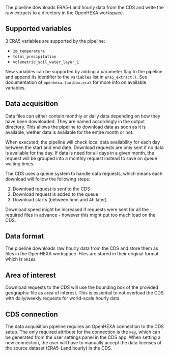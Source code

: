 The pipeline downloads ERA5-Land hourly data from the CDS and write the raw extracts to a directory
in the OpenHEXA workspace.

## Supported variables

3 ERA5 variables are supported by the pipeline:

* `2m_temperature`
* `total_precipitation`
* `volumetric_soil_water_layer_1`

New variables can be supported by adding a parameter flag to the pipeline and append its identifier
to the `variables` list in `era5_extract()`. See documentation of `openhexa.toolbox.era5` for more
info on available variables.

## Data acquisition

Data files can either contain monthly or daily data depending on how they have been downloaded.
They are named accordingly in the output directory. This allows the pipeline to download data as
soon as it is available, wether data is available for the entire month or not.

When executed, the pipeline will check local data availability for each day between the start and
end date. Download requests are only sent if no data is available for the day. If data is need for
all days in a given month, the request will be grouped into a monthly request instead to save on
queue waiting times.

The CDS uses a queue system to handle data requests, which means each download will follow the following steps:

1. Download request is sent to the CDS
2. Download request is added to the queue
3. Download starts (between 5mn and 4h later)

Download speed might be increased if requests were sent for all the required files in advance -
however this might put too much load on the CDS.

## Data format

The pipeline downloads raw hourly data from the CDS and store them as files in the OpenHEXA
workspace. Files are stored in their original format which is `GRIB2`.

## Area of interest

Download requests to the CDS will use the bounding box of the provided geographic file as area of
interest. This is essential to not overload the CDS with daily/weekly requests for world-scale
hourly data.

## CDS connection

The data acquisition pipeline requires an OpenHEXA connection to the CDS setup. The only required
attribute for the connection is the `key`, which can be generated from the user settings panel in
the CDS app. When setting a new connection, the user will have to manually accept the data licenses
of the source dataset (ERA5-Land hourly) in the CDS.